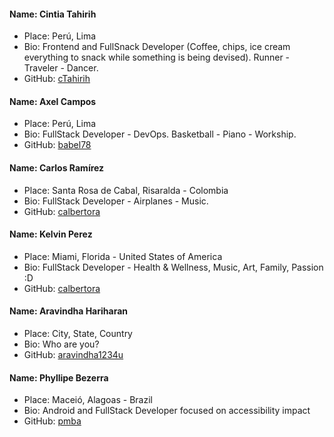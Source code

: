 #### Name: Cintia Tahirih

- Place: Perú, Lima
- Bio: Frontend and FullSnack Developer (Coffee, chips, ice cream everything to snack while something is being devised). Runner - Traveler - Dancer.
- GitHub: [cTahirih](https://github.com/cTahirih)

#### Name: Axel Campos

- Place: Perú, Lima
- Bio: FullStack Developer - DevOps. Basketball - Piano - Workship.
- GitHub: [babel78](https://github.com/Babel78)

#### Name: Carlos Ramírez

- Place: Santa Rosa de Cabal, Risaralda - Colombia
- Bio: FullStack Developer - Airplanes - Music.
- GitHub: [calbertora](https://github.com/calbertora)

#### Name: Kelvin Perez

- Place: Miami, Florida - United States of America
- Bio: FullStack Developer - Health & Wellness, Music, Art, Family, Passion :D
- GitHub: [calbertora](https://github.com/realkelvinperez)

#### Name: Aravindha Hariharan

- Place: City, State, Country
- Bio: Who are you?
- GitHub: [aravindha1234u](https://github.com/aravindha1234u)

#### Name: Phyllipe Bezerra

- Place: Maceió, Alagoas - Brazil
- Bio: Android and FullStack Developer focused on accessibility impact
- GitHub: [pmba](https://github.com/pmba)
